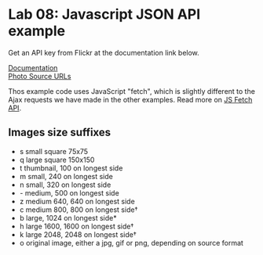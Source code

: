 # Lab 08: Javascript JSON API example

Get an API key from Flickr at the documentation link below.

[Documentation](https://www.flickr.com/services/api/)  
[Photo Source URLs](https://www.flickr.com/services/api/misc.urls.html)

Thos example code uses JavaScript "fetch", which is slightly different to the Ajax requests we have made in the other examples. Read more on [JS Fetch API](https://developer.mozilla.org/en-US/docs/Web/API/Fetch_API).


## Images size suffixes

- s	small square 75x75  
- q	large square 150x150  
- t	thumbnail, 100 on longest side  
- m	small, 240 on longest side  
- n	small, 320 on longest side  
- \-	medium, 500 on longest side  
- z	medium 640, 640 on longest side  
- c	medium 800, 800 on longest side†  
- b	large, 1024 on longest side*  
- h	large 1600, 1600 on longest side†  
- k	large 2048, 2048 on longest side†  
- o	original image, either a jpg, gif or png, depending on source format
